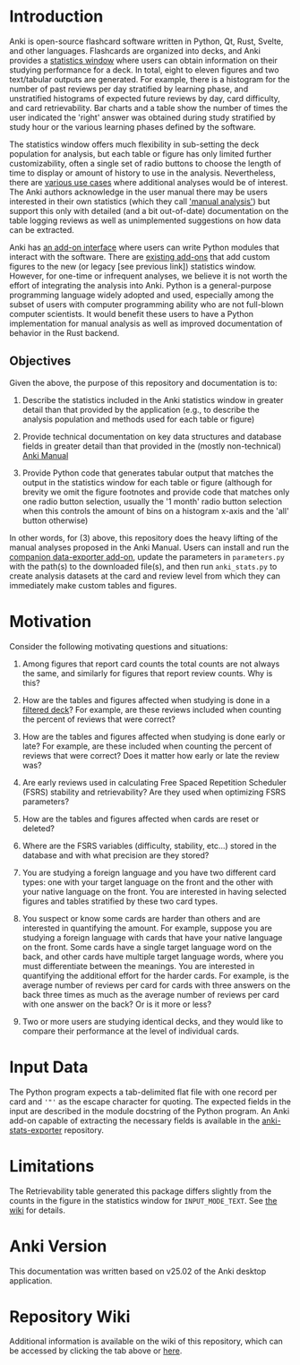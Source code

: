 # Introduction

Anki is open-source flashcard software written in Python, Qt, Rust,
Svelte, and other languages. Flashcards are organized into decks,
and Anki provides a
[statistics window](https://docs.ankiweb.net/stats.html#statistics)
where users can obtain information on their studying performance for a deck.
In total, eight to eleven figures and two text/tabular outputs are
generated. For example, there is a histogram
for the number of past reviews per day stratified by learning phase, and
unstratified histograms of expected future reviews by day, card difficulty,
and card retrievability.  Bar charts and a table show the number of times
the user indicated the 'right' answer was obtained during study
stratified by study hour or the various learning phases defined by
the software.

The statistics window offers much flexibility in sub-setting the deck population
for analysis, but each table or figure has only limited further
customizability, often a single set of radio buttons to choose
the length of time to display or amount of history to use in the analysis.
Nevertheless, there are
[various use cases](#Motivation) where additional analyses would be of interest.
The Anki authors
acknowledge in the user manual there may be users interested in their own
statistics (which they call ['manual analysis'](https://docs.ankiweb.net/stats.html#manual-analysis))
but support this only with detailed (and a bit out-of-date) documentation
on the table logging reviews as well as unimplemented suggestions on how
data can be extracted.

Anki has [an add-on interface](https://addon-docs.ankiweb.net) where users
can write Python modules that interact with the software.
There are [existing add-ons](https://github/ghrgriner/anki-stats/wiki/Existing-Add-Ons-That-Create-Custom-Figures)
that add custom figures to the new (or legacy [see previous link]) statistics
window. However, for one-time or infrequent analyses, we believe it is not
worth the effort of integrating the analysis into Anki. Python is a
general-purpose programming language widely adopted and used, especially
among the subset of users with computer programming ability who are
not full-blown computer scientists. It would benefit these users
to have a Python implementation for manual analysis as well as
improved documentation of behavior in the Rust backend.

## Objectives

Given the above, the purpose of this repository and documentation is to:

1. Describe the statistics included in the Anki statistics window
in greater detail than that provided by the application (e.g., to describe
the analysis population and methods used for each table or figure)

2. Provide technical documentation on key data structures and
database fields in greater detail than that provided in the (mostly
non-technical) [Anki Manual](https://docs.ankiweb.net)

3. Provide Python code that generates tabular output that matches the
output in the statistics window for each table or figure (although for
brevity we omit the figure footnotes and provide code that matches only one
radio button selection, usually the '1 month' radio button selection
when this controls the amount of bins on a histogram x-axis and the
'all' button otherwise)

In other words, for (3) above, this repository does the heavy lifting
of the manual analyses proposed in the Anki Manual. Users can install
and run the
[companion data-exporter add-on](https://github.com/ghrgriner/anki-stats-exporter),
update the parameters in `parameters.py` with the path(s) to the downloaded
file(s), and then run `anki_stats.py` to create analysis datasets at the
card and review level from which they can immediately make custom
tables and figures.

# Motivation

Consider the following motivating questions and situations:

1. Among figures that report card counts the total counts are not always
the same, and similarly for figures that report review counts. Why
is this?

2. How are the tables and figures affected when studying is done in a
[filtered deck](https://docs.ankiweb.net/filtered-decks.html)? For
example, are these reviews included when counting the percent of
reviews that were correct?

3. How are the tables and figures affected when studying is done early
or late? For example, are these included when counting the percent
of reviews that were correct? Does it matter how early or late the
review was?

4. Are early reviews used in calculating Free Spaced Repetition Scheduler (FSRS)
   stability and retrievability? Are they used when optimizing FSRS
   parameters?

5. How are the tables and figures affected when cards are
reset or deleted?

6. Where are the FSRS variables (difficulty, stability, etc...) stored
in the database and with what precision are they stored?

7. You are studying a foreign language and you have two different
card types: one with your target language on the front and the other
with your native language on the front. You are interested in having
selected figures and tables stratified by these two card types.

8. You suspect or know some cards are harder than others and are
interested in quantifying the amount. For example, suppose you are
studying a foreign language with cards that have your native language
on the front. Some cards have a single target language word on the
back, and other cards have multiple target language words, where
you must differentiate between the meanings. You are interested in
quantifying the additional effort for the harder cards. For example,
is the average number of reviews per card for cards with three answers
on the back three times as much as the average number of reviews per
card with one answer on the back? Or is it more or less?

9. Two or more users are studying identical decks, and they would
like to compare their performance at the level of individual cards.

# Input Data

The Python program expects a tab-delimited flat file with one
record per card and `'"'` as the escape character for quoting.
The expected fields in the input are described in the module
docstring of the Python program. An Anki add-on capable of
extracting the necessary fields is available in the
[anki-stats-exporter](https://github.com/ghrgriner/anki-stats-exporter/)
repository.

# Limitations

The Retrievability table generated this package differs
slightly from the counts in the figure in the statistics window
for `INPUT_MODE_TEXT`. See [the wiki](https://github.com/ghrgriner/anki-stats/wiki/FSRS-Retrievability)
for details.

# Anki Version

This documentation was written based on v25.02 of the Anki
desktop application.

# Repository Wiki

Additional information is available on the wiki of this
repository, which can be accessed by clicking the tab above or
[here](https://github.com/ghrgriner/anki-stats/wiki).

